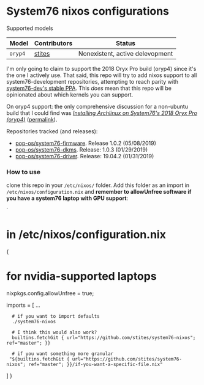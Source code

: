 # System76 nixos configurations

Supported models

| Model                | Contributors      | Status |
| -------------------- | ----------------- | ------ |
| `oryp4`              | [stites][stites]  | Nonexistent, active delevopment |

I'm only going to claim to support the 2018 Oryx Pro build (oryp4) since it's the one I actively use. That said, this repo will try to add nixos support to all system76-development repositories, attempting to reach parity with [system76-dev's stable PPA](https://launchpad.net/~system76-dev/+archive/ubuntu/stable). This _does_ mean that this repo will be opinionated about which kernels you can support.

On oryp4 support: the only comprehensive discussion for a non-ubuntu build that I could find was [_Installing Archlinux on System76's 2018 Oryx Pro (oryp4)_](https://ebobby.org/2018/07/15/archlinux-on-oryp4/) ([permalink](https://perma.cc/JQ7V-2FGN)).

Repositories tracked (and releases):
- [pop-os/system76-firmware](https://github.com/pop-os/system76-firmware). Release 1.0.2 (05/08/2019)
- [pop-os/system76-dkms](https://github.com/pop-os/system76-dkms). Release: 1.0.3 (01/29/2019)
- [pop-os/system76-driver](https://github.com/pop-os/system76-driver). Release: 19.04.2 (01/31/2019)

[stites]: https://github.com/stites

### How to use

clone this repo in your `/etc/nixos/` folder. Add this folder as an import in `/etc/nixos/configuration.nix` and **remember to allowUnfree software if you have a system76 laptop with GPU support**:

`
# in /etc/nixos/configuration.nix
{
  # for nvidia-supported laptops
  nixpkgs.config.allowUnfree = true;

  imports =
    [ ...

      # if you want to import defaults
      ./system76-nixos

      # I think this would also work?
      builtins.fetchGit { url="https://github.com/stites/system76-nixos"; ref="master"; }}

      # if you want something more granular
     "${builtins.fetchGit { url="https://github.com/stites/system76-nixos"; ref="master"; }}/if-you-want-a-specific-file.nix"
   ]
}


